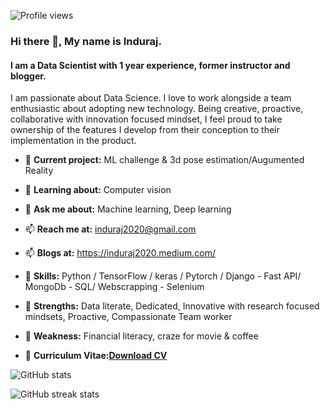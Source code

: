 ![Profile views](https://gpvc.arturio.dev/induraj2020) 
   
### Hi there 👋, My name is Induraj. 
#### I am a Data Scientist with 1 year experience, former instructor and blogger.
I am passionate about Data Science. I love to work alongside a team enthusiastic about adopting new technology. Being creative, proactive, collaborative with innovation focused mindset, I feel proud to take ownership of the features I develop from their conception to their implementation in the product.

- 🔭 **Current project:** ML challenge & 3d pose estimation/Augumented Reality 
- 🌱 **Learning about:** Computer vision  
- 💬 **Ask me about:** Machine learning, Deep learning 
- 📫 **Reach me at:** induraj2020@gmail.com 
- 📫 **Blogs at:** https://induraj2020.medium.com/
- 🌱 **Skills:** Python / TensorFlow / keras / Pytorch / Django - Fast API/ MongoDb - SQL/ Webscrapping - Selenium
- 🌱 **Strengths:** Data literate, Dedicated, Innovative with research focused mindsets, Proactive, Compassionate Team worker
- 🌱 **Weakness:** Financial literacy, craze for movie & coffee


- 💬 **Curriculum Vitae:**<a id="raw-url" href="https://github.com/induraj2020/induraj2020/blob/main/Induraj_Ramamurthy_CV.pdf">**Download CV**</a>
<!-- [<img src='https://cdn.jsdelivr.net/npm/simple-icons@3.0.1/icons/github.svg' alt='github' height='40'>](https://github.com/induraj2020)   -->


![GitHub stats](https://github-readme-stats.vercel.app/api?username=induraj2020&show_icons=true&count_private=true)  

![GitHub streak stats](https://github-readme-streak-stats.herokuapp.com/?user=induraj2020)  

